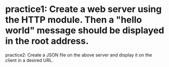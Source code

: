 practice1:
Create a web server using the HTTP module. Then a "hello world" message should be displayed in the root address.
==================================================================================================================
practice2:
Create a JSON file on the above server and display it on the client in a desired URL.
